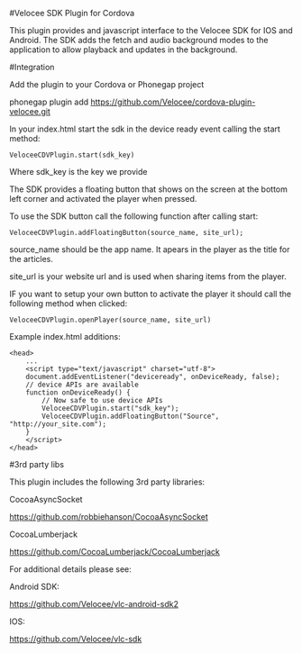 #Velocee SDK Plugin for Cordova

This plugin provides and javascript interface to the Velocee SDK for IOS and Android. The SDK adds the fetch and audio background modes to the application to allow playback and updates in the background.

#Integration

Add the plugin to your Cordova or Phonegap project

phonegap plugin add https://github.com/Velocee/cordova-plugin-velocee.git

In your index.html start the sdk in the device ready event calling the start method:

`VeloceeCDVPlugin.start(sdk_key)`

Where sdk_key is the key we provide

The SDK provides a floating button that shows on the screen at the bottom left corner and activated the player when pressed.

To use the SDK button call the following function after calling start:

`VeloceeCDVPlugin.addFloatingButton(source_name, site_url);`

source_name should be the app name. It apears in the player as the title for the articles.

site_url is your website url and is used when sharing items from the player.

IF you want to setup your own button to activate the player it should call the following method when clicked:

`VeloceeCDVPlugin.openPlayer(source_name, site_url)`


Example index.html additions:

```
<head>
    ...
    <script type="text/javascript" charset="utf-8">
    document.addEventListener("deviceready", onDeviceReady, false);
    // device APIs are available
    function onDeviceReady() {
        // Now safe to use device APIs
        VeloceeCDVPlugin.start("sdk_key");
        VeloceeCDVPlugin.addFloatingButton("Source", "http://your_site.com");
    }
    </script>
</head>
```

#3rd party libs

This plugin includes the following 3rd party libraries:

CocoaAsyncSocket

https://github.com/robbiehanson/CocoaAsyncSocket

CocoaLumberjack

https://github.com/CocoaLumberjack/CocoaLumberjack

For additional details please see:

Android SDK:

https://github.com/Velocee/vlc-android-sdk2

IOS:

https://github.com/Velocee/vlc-sdk